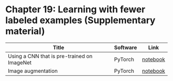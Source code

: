 # Chapter 19: Learning with fewer labeled examples   (Supplementary material)

[pretrained_torch]: https://colab.research.google.com/github/probml/pyprobml/blob/master/notebooks/pre_trained_image_classifier_torch.ipynb
[image_aug_torch]: https://colab.research.google.com/github/probml/pyprobml/blob/master/notebooks/image_augmentation_torch.ipynb

|Title|Software|Link|
|-----------|----|----|
|Using a CNN that is pre-trained on ImageNet| PyTorch| [notebook][pretrained_torch]
|Image augmentation| PyTorch| [notebook][image_aug_torch]



